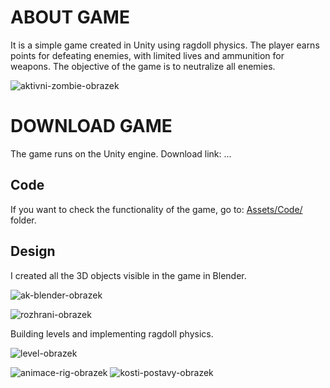 # ABOUT GAME
It is a simple game created in Unity using ragdoll physics. The player earns points for defeating enemies, with limited lives and ammunition for weapons. The objective of the game is to neutralize all enemies.

![aktivni-zombie-obrazek](https://github.com/dorianviktora/Unity-3D-FPS-game/assets/159776059/a95109f3-877e-45d2-95c4-20a92aa41e01)

# DOWNLOAD GAME
The game runs on the Unity engine. Download link: ...

## Code

If you want to check the functionality of the game, go to: [Assets/Code/](./Assets/Code/) folder.

## Design

I created all the 3D objects visible in the game in Blender.

![ak-blender-obrazek](https://github.com/dorianviktora/Unity-3D-FPS-game/assets/159776059/86eb4ddc-3a16-45a9-be41-3419fcfa5ab1)

![rozhrani-obrazek](https://github.com/dorianviktora/Unity-3D-FPS-game/assets/159776059/a5ff0993-50e6-4d6b-bc8d-0a78eb916715)

Building levels and implementing ragdoll physics.

![level-obrazek](https://github.com/dorianviktora/Unity-3D-FPS-game/assets/159776059/4f240c07-1495-4db7-93b7-356fcd867591)

![animace-rig-obrazek](https://github.com/dorianviktora/Unity-3D-FPS-game/assets/159776059/23c42727-9a6e-4ffc-8070-90e3b591fcdc)
![kosti-postavy-obrazek](https://github.com/dorianviktora/Unity-3D-FPS-game/assets/159776059/0200cff9-d2cc-4cb7-8996-a7475efc7c8a)
